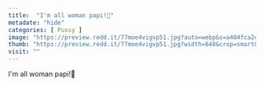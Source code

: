 ```yaml
---
title:  "I'm all woman papi!💋"
metadate: "hide"
categories: [ Pussy ]
image: "https://preview.redd.it/77moe4vigvp51.jpg?auto=webp&s=a404fca2ca0f5614c35e85da6d274f50b49b1269"
thumb: "https://preview.redd.it/77moe4vigvp51.jpg?width=640&crop=smart&auto=webp&s=3c71fcc5978055f89b83f9b97d2798e84fc50fe9"
visit: ""
---
```

I'm all woman papi!💋
